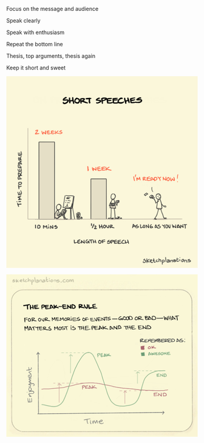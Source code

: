 ---
---

Focus on the message and audience

Speak clearly

Speak with enthusiasm

Repeat the bottom line

Thesis, top arguments, thesis again 

Keep it short and sweet


![](/assets/static/img/short-speeches.png)

![](/assets/static/img/peak-end-rule.jpeg)
